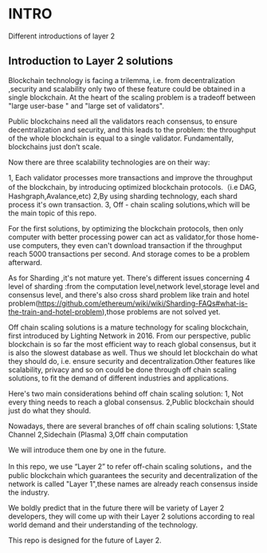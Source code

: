 # INTRO
Different introductions of layer 2

## Introduction to Layer 2 solutions

Blockchain technology is facing a trilemma, i.e. from decentralization ,security and scalability only two of these feature could be obtained in a single blockchain. At the heart of the scaling problem is a tradeoff between "large user-base " and "large set of validators".

Public blockchains need all the validators reach consensus, to ensure decentralization and security, and this leads to the problem: the throughput of the whole blockchain is equal to a single validator. Fundamentally, blockchains just don’t scale.

Now there are three scalability technologies are on their way:

1, Each validator processes more transactions and improve the throughput of the blockchain, by introducing optimized blockchain protocols.（i.e DAG, Hashgraph,Avalance,etc) 2,By using sharding technology, each shard process it's own transaction. 3, Off - chain scaling solutions,which will be the main topic of this repo.

For the first solutions, by optimizing the blockchain protocols, then only computer with better processing power can act as validator,for those home-use computers, they even can't download transaction if the throughput reach 5000 transactions per second. And storage comes to be a problem afterward.

As for Sharding ,it's not mature yet. There's different issues concerning 4 level of sharding :from the computation level,network level,storage level and consensus level, and there's also cross shard problem like train and hotel problem(https://github.com/ethereum/wiki/wiki/Sharding-FAQs#what-is-the-train-and-hotel-problem),those problems are not solved yet.

Off chain scaling solutions is a mature technology for scaling blockchain, first introduced by Lighting Network in 2016. From our perspective, public blockchain is so far the most efficient way to reach global consensus, but it is also the slowest database as well. Thus we should let blockchain do what they should do, i.e. ensure security and decentralization.Other features like scalability, privacy and so on could be done through off chain scaling solutions, to fit the demand of different industries and applications.

Here's two main considerations behind off chain scaling solution: 1, Not every thing needs to reach a global consensus. 2,Public blockchain should just do what they should.

Nowadays, there are several branches of off chain scaling solutions: 1,State Channel 2,Sidechain (Plasma) 3,Off chain computation

We will introduce them one by one in the future.

In this repo, we use “Layer 2” to refer off-chain scaling solutions，and the public blockchain which guarantees the security and decentralization of the network is called "Layer 1",these names are already reach consensus inside the industry.

We boldly predict that in the future there will be variety of Layer 2 developers, they will come up with their Layer 2 solutions according to real world demand and their understanding of the technology.

This repo is designed for the future of Layer 2.
